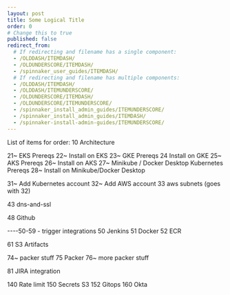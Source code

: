 ```yaml
---
layout: post
title: Some Logical Title
order: 0
# Change this to true
published: false
redirect_from:
  # If redirecting and filename has a single component:
  - /OLDDASH/ITEMDASH/
  - /OLDUNDERSCORE/ITEMDASH/
  - /spinnaker_user_guides/ITEMDASH/
  # If redirecting and filename has multiple components:
  - /OLDDASH/ITEMDASH/
  - /OLDDASH/ITEMUNDERSCORE/
  - /OLDUNDERSCORE/ITEMDASH/
  - /OLDUNDERSCORE/ITEMUNDERSCORE/
  - /spinnaker_install_admin_guides/ITEMUNDERSCORE/
  - /spinnaker_install_admin_guides/ITEMDASH/
  - /spinnaker-install-admin-guides/ITEMUNDERSCORE/
---
```


List of items for order:
10  Architecture

21~ EKS Prereqs
22~ Install on EKS
23~ GKE Prereqs
24 Install on GKE
25~ AKS Prereqs
26~ Install on AKS
27~ Minikube / Docker Desktop Kubernetes Prereqs
28~ Install on Minikube/Docker Desktop

31~ Add Kubernetes account
32~ Add AWS account
33  aws subnets (goes with 32)

43  dns-and-ssl



48  Github

----50-59 - trigger integrations
50  Jenkins
51 Docker
52 ECR

61 S3 Artifacts

74~ packer stuff
75  Packer
76~ more packer stuff

81 JIRA integration

140 Rate limit
150 Secrets S3
152 Gitops
160 Okta
